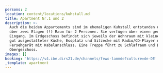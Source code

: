 ```yaml
---
persons: 2
location: content/locations/kuhstall.md
title: Apartment Nr.1 und 2
description: >-
  Auch die beiden Appartements sind im ehemaligen Kuhstall entstanden und bieten
  über zwei Etagen (!) Raum für 2 Personen. Sie verfügen über einen gemeinsamen
  Eingang. Im Erdgeschoss befindet sich jeweils der Wohnraum mit kleiner aber
  gut ausgestatteter Küche, Essplatz und Sitzecke mit Radio/CD-Player und
  Fersehgerät mit Kabelanschluss. Eine Treppe führt zu Schlafraum und Dusche im
  Obergeschoss.
images: []
booking: 'https://v4.ibe.dirs21.de/channels/fewo-lammde?culture=de-DE'
_template: apartment
---
```


